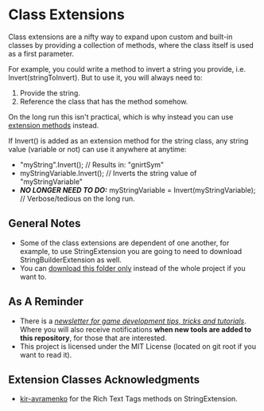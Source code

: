 # Class Extensions
Class extensions are a nifty way to expand upon custom and built-in classes by providing a collection of methods, 
where the class itself is used as a first parameter.

For example, you could write a method to invert a string you provide, i.e. Invert(stringToInvert).
But to use it, you will always need to:
1. Provide the string.
2. Reference the class that has the method somehow.

On the long run this isn't practical, which is why instead you can use [extension methods](https://docs.microsoft.com/en-us/dotnet/csharp/programming-guide/classes-and-structs/extension-methods) instead.

If Invert() is added as an extension method for the string class, any string value (variable or not) can use it anywhere at anytime:
* "myString".Invert(); // Results in: "gnirtSym"
* myStringVariable.Invert(); // Inverts the string value of "myStringVariable"
* ***NO LONGER NEED TO DO:*** myStringVariable = Invert(myStringVariable); // Verbose/tedious on the long run.

## General Notes

* Some of the class extensions are dependent of one another, for example, to use StringExtension you are going to need to download StringBuilderExtension as well.
* You can [download this folder only](https://minhaskamal.github.io/DownGit/#/home?url=https://github.com/heisarzola/Unity-Development-Tools/tree/master/Extensions) instead of the whole project if you want to.

## As A Reminder 
 * There is a [*newsletter for game development tips, tricks and tutorials*](https://heisarzola.us16.list-manage.com/subscribe?u=711c0d50be32d6a5eca3ccb18&id=43d6d70f28).
 Where you will also receive notifications **when new tools are added to this repository**, for those that are interested.
* This project is licensed under the MIT License (located on git root if you want to read it).

## Extension Classes Acknowledgments

* [kir-avramenko](https://github.com/kir-avramenko/DebugLog-Helper) for the Rich Text Tags methods on StringExtension.
